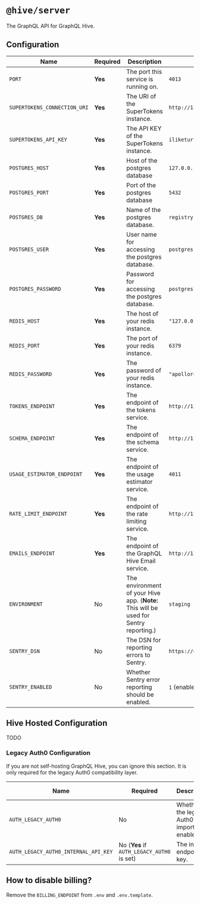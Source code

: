 # `@hive/server`

The GraphQL API for GraphQL Hive.

## Configuration

| Name                         | Required | Description                                                                           | Example Value                                        |
| ---------------------------- | -------- | ------------------------------------------------------------------------------------- | ---------------------------------------------------- |
| `PORT`                       | **Yes**  | The port this service is running on.                                                  | `4013`                                               |
| `SUPERTOKENS_CONNECTION_URI` | **Yes**  | The URI of the SuperTokens instance.                                                  | `http://127.0.0.1:3567`                              |
| `SUPERTOKENS_API_KEY`        | **Yes**  | The API KEY of the SuperTokens instance.                                              | `iliketurtlesandicannotlie`                          |
| `POSTGRES_HOST`              | **Yes**  | Host of the postgres database                                                         | `127.0.0.1`                                          |
| `POSTGRES_PORT`              | **Yes**  | Port of the postgres database                                                         | `5432`                                               |
| `POSTGRES_DB`                | **Yes**  | Name of the postgres database.                                                        | `registry`                                           |
| `POSTGRES_USER`              | **Yes**  | User name for accessing the postgres database.                                        | `postgres`                                           |
| `POSTGRES_PASSWORD`          | **Yes**  | Password for accessing the postgres database.                                         | `postgres`                                           |
| `REDIS_HOST`                 | **Yes**  | The host of your redis instance.                                                      | `"127.0.0.1"`                                        |
| `REDIS_PORT`                 | **Yes**  | The port of your redis instance.                                                      | `6379`                                               |
| `REDIS_PASSWORD`             | **Yes**  | The password of your redis instance.                                                  | `"apollorocks"`                                      |
| `TOKENS_ENDPOINT`            | **Yes**  | The endpoint of the tokens service.                                                   | `http://127.0.0.1:6001`                              |
| `SCHEMA_ENDPOINT`            | **Yes**  | The endpoint of the schema service.                                                   | `http://127.0.0.1:6500`                              |
| `USAGE_ESTIMATOR_ENDPOINT`   | **Yes**  | The endpoint of the usage estimator service.                                          | `4011`                                               |
| `RATE_LIMIT_ENDPOINT`        | **Yes**  | The endpoint of the rate limiting service.                                            | `http://127.0.0.1:4012`                              |
| `EMAILS_ENDPOINT`            | **Yes**  | The endpoint of the GraphQL Hive Email service.                                       | `http://127.0.0.1:6260`                              |
| `ENVIRONMENT`                | No       | The environment of your Hive app. (**Note:** This will be used for Sentry reporting.) | `staging`                                            |
| `SENTRY_DSN`                 | No       | The DSN for reporting errors to Sentry.                                               | `https://dooobars@o557896.ingest.sentry.io/12121212` |
| `SENTRY_ENABLED`             | No       | Whether Sentry error reporting should be enabled.                                     | `1` (enabled) or `0` (disabled)                      |

## Hive Hosted Configuration

TODO

### Legacy Auth0 Configuration

If you are not self-hosting GraphQL Hive, you can ignore this section. It is only required for the legacy Auth0 compatibility layer.

| Name                                 | Required                                   | Description                                 | Example Value                   |
| ------------------------------------ | ------------------------------------------ | ------------------------------------------- | ------------------------------- |
| `AUTH_LEGACY_AUTH0`                  | No                                         | Whether the legacy Auth0 import is enabled. | `1` (enabled) or `0` (disabled) |
| `AUTH_LEGACY_AUTH0_INTERNAL_API_KEY` | No (**Yes** if `AUTH_LEGACY_AUTH0` is set) | The internal endpoint key.                  | `iliketurtles`                  |

## How to disable billing?

Remove the `BILLING_ENDPOINT` from `.env` and `.env.template`.
